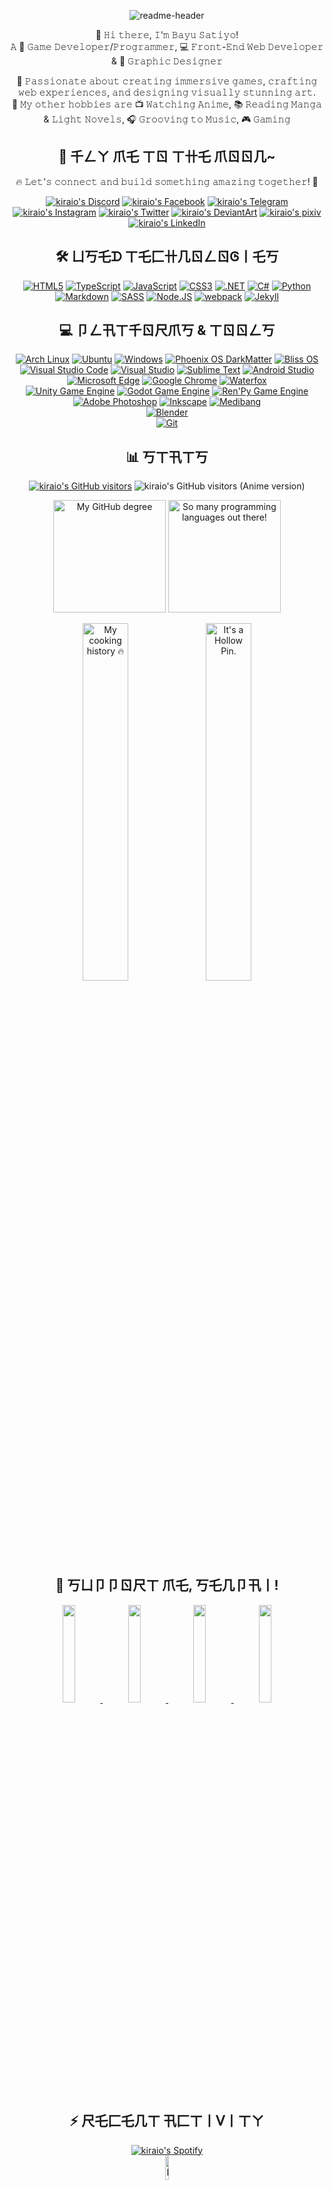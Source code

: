 <div align="center">

![readme-header](https://github.com/kiraio-moe/kiraio-moe/assets/58289710/390c0aa4-8fa4-428e-ae42-6691a051437a)

👋 𝙷𝚒 𝚝𝚑𝚎𝚛𝚎, 𝙸'𝚖 𝙱𝚊𝚢𝚞 𝚂𝚊𝚝𝚒𝚢𝚘!  
𝙰 🎲 𝙶𝚊𝚖𝚎 𝙳𝚎𝚟𝚎𝚕𝚘𝚙𝚎𝚛/𝙿𝚛𝚘𝚐𝚛𝚊𝚖𝚖𝚎𝚛, 💻 𝙵𝚛𝚘𝚗𝚝-𝙴𝚗𝚍 𝚆𝚎𝚋 𝙳𝚎𝚟𝚎𝚕𝚘𝚙𝚎𝚛 & 🎨 𝙶𝚛𝚊𝚙𝚑𝚒𝚌 𝙳𝚎𝚜𝚒𝚐𝚗𝚎𝚛

🎯 𝙿𝚊𝚜𝚜𝚒𝚘𝚗𝚊𝚝𝚎 𝚊𝚋𝚘𝚞𝚝 𝚌𝚛𝚎𝚊𝚝𝚒𝚗𝚐 𝚒𝚖𝚖𝚎𝚛𝚜𝚒𝚟𝚎 𝚐𝚊𝚖𝚎𝚜, 𝚌𝚛𝚊𝚏𝚝𝚒𝚗𝚐 𝚠𝚎𝚋 𝚎𝚡𝚙𝚎𝚛𝚒𝚎𝚗𝚌𝚎𝚜, 𝚊𝚗𝚍 𝚍𝚎𝚜𝚒𝚐𝚗𝚒𝚗𝚐 𝚟𝚒𝚜𝚞𝚊𝚕𝚕𝚢 𝚜𝚝𝚞𝚗𝚗𝚒𝚗𝚐 𝚊𝚛𝚝.  
🌟 𝙼𝚢 𝚘𝚝𝚑𝚎𝚛 𝚑𝚘𝚋𝚋𝚒𝚎𝚜 𝚊𝚛𝚎 📺 <span title="and Hentai 😋">𝚆𝚊𝚝𝚌𝚑𝚒𝚗𝚐 𝙰𝚗𝚒𝚖𝚎</span>, 📚 <span title="Doujin & Hentai 🥵">𝚁𝚎𝚊𝚍𝚒𝚗𝚐 𝙼𝚊𝚗𝚐𝚊 & 𝙻𝚒𝚐𝚑𝚝 𝙽𝚘𝚟𝚎𝚕𝚜</span>, 🎧 𝙶𝚛𝚘𝚘𝚟𝚒𝚗𝚐 𝚝𝚘 𝙼𝚞𝚜𝚒𝚌, 🎮 <span title="Mainly Gacha game, RPG & Visual Novel">𝙶𝚊𝚖𝚒𝚗𝚐</span>

## 🚀 千ㄥㄚ 爪乇 ㄒㄖ ㄒ卄乇 爪ㄖㄖ几~

🔥 𝙻𝚎𝚝'𝚜 𝚌𝚘𝚗𝚗𝚎𝚌𝚝 𝚊𝚗𝚍 𝚋𝚞𝚒𝚕𝚍 𝚜𝚘𝚖𝚎𝚝𝚑𝚒𝚗𝚐 𝚊𝚖𝚊𝚣𝚒𝚗𝚐 𝚝𝚘𝚐𝚎𝚝𝚑𝚎𝚛! 🚀

<!-- Badges provided by https://shields.io, color palettes & icons by https://simpleicons.org -->
[![kiraio's Discord](https://img.shields.io/badge/-Discord-5865f2?style=flat-square&logo=discord&logoColor=fff)](https://discord.com/users/kiraio-moe "kiraio's on Discord (kiraio-moe)")
[![kiraio's Facebook](https://img.shields.io/badge/-Facebook-1877f2?style=flat-square&logo=facebook&logoColor=fff)](https://facebook.com/kiraio.moe "kiraio's on Facebook")
[![kiraio's Telegram](https://img.shields.io/badge/-Telegram-26a5e4?style=flat-square&logo=telegram&logoColor=fff)](https://t.me/kiraio "kiraio's on Telegram")
[![kiraio's Instagram](https://img.shields.io/badge/-Instagram-e4405f?style=flat-square&logo=instagram&logoColor=fff)](https://instagram.com/kiraio.moe "kiraio's on Instagram")
[![kiraio's Twitter](https://img.shields.io/badge/-Twitter-1da1f2?style=flat-square&logo=twitter&logoColor=fff)](https://twitter.com/kiraio_moe "kiraio's on Twitter")
[![kiraio's DeviantArt](https://img.shields.io/badge/-DeviantArt-05cc47?style=flat-square&logo=deviantart&logoColor=fff)](https://deviantart.com/kiraio "kiraio's on DeviantArt")
[![kiraio's pixiv](https://img.shields.io/badge/-pixiv-0096fa?style=flat-square&logo=pixiv&logoColor=fff)](https://www.pixiv.net/en/users/86073714 "kiraio's on pixiv")
[![kiraio's LinkedIn](https://img.shields.io/badge/-LinkedIn-26a5e4?style=flat-square&logo=linkedin&logoColor=fff)](https://www.linkedin.com/in/kiraio/ "kiraio's on LinkedIn")

## 🛠️ ㄩ丂乇ᗪ ㄒ乇匚卄几ㄖㄥㄖᎶ丨乇丂

[![HTML5](https://img.shields.io/badge/-HTML5-e34f26?style=flat-square&logo=HTML5&logoColor=fff)](https://html.spec.whatwg.org)
[![TypeScript](https://img.shields.io/badge/-TypeScript-3178c6?style=flat-square&logo=TypeScript&logoColor=fff)](https://www.typescriptlang.org/)
[![JavaScript](https://img.shields.io/badge/-JavaScript-f7df1e?style=flat-square&logo=JavaScript&logoColor=fff)](https://www.ecma-international.org)
[![CSS3](https://img.shields.io/badge/-CSS3-1572B6?style=flat-square&logo=css3&logoColor=fff)](https://www.w3.org/Style/CSS/)
[![.NET](https://img.shields.io/badge/-.NET-592c8c?style=flat-square&logo=dotnet&logoColor=fff)](https://dotnet.microsoft.com/en-us/)
[![C#](https://img.shields.io/badge/-C%23-1d9924?style=flat-square&logo=c+sharp&logoColor=fff)](https://docs.microsoft.com/en-us/dotnet/csharp/)
[![Python](https://img.shields.io/badge/-Python-3776ab?style=flat-square&logo=python&logoColor=fff)](https://www.python.org/)
[![Markdown](https://img.shields.io/badge/-Markdown-000000?style=flat-square&logo=markdown&logoColor=fff)](https://www.markdownguide.org/)
[![SASS](https://img.shields.io/badge/-SASS-cf649a?style=flat-square&logo=SASS&logoColor=fff)](https://sass-lang.com/)
[![Node.JS](https://img.shields.io/badge/-Node.JS-7fc728?style=flat-square&logo=Node.JS&logoColor=fff)](https://nodejs.org/)
[![webpack](https://img.shields.io/badge/-webpack-1b74ba?style=flat-square&logo=webpack&logoColor=fff)](https://webpack.js.org/)
[![Jekyll](https://img.shields.io/badge/-Jekyll-b40003?style=flat-square&logo=Jekyll&logoColor=fff)](https://jekyllrb.com/)

## 💻 卩ㄥ卂ㄒ千ㄖ尺爪丂 & ㄒㄖㄖㄥ丂

[![Arch Linux](https://img.shields.io/badge/OS-Arch%20Linux-1793d1?style=flat-square&logo=arch-linux&logoColor=fff)](https://archlinux.org/)
[![Ubuntu](https://img.shields.io/badge/OS-Ubuntu-e95420?style=flat-square&logo=ubuntu&logoColor=fff)](https://ubuntu.com/)
[![Windows](https://img.shields.io/badge/OS-Windows%2011-0078d6?style=flat-square&logo=windows&logoColor=fff)](https://www.microsoft.com/software-download/windows11)
[![Phoenix OS DarkMatter](https://img.shields.io/badge/OS-DarkMatter-17181b?style=flat-square&logo=android&logoColor=fff)](https://aopc.dev/r/phoenixos-darkmatter-supercharged-for-everyone.2/)
[![Bliss OS](https://img.shields.io/badge/OS-Bliss%20OS-1da1f2?style=flat-square&logo=android&logoColor=fff)](https://blissos.org/)  
[![Visual Studio Code](https://img.shields.io/badge/IDE-Visual%20Studio%20Code-007acc?style=flat-square&logo=visual-studio-code&logoColor=fff)](https://code.visualstudio.com/)
[![Visual Studio](https://img.shields.io/badge/IDE-Visual%20Studio-7e41bf?style=flat-square&logo=visual-studio&logoColor=fff)](https://code.visualstudio.com/)
[![Sublime Text](https://img.shields.io/badge/IDE-Sublime%20Text-ff9800?style=flat-square&logo=sublime-text&logoColor=fff)](https://www.sublimetext.com/)
[![Android Studio](https://img.shields.io/badge/IDE-Android%20Studio-3ddc84?style=flat-square&logo=android-studio&logoColor=fff)](https://developer.android.com/studio)  
[![Microsoft Edge](https://img.shields.io/badge/Browser-Microsoft%20Edge-0078d7?style=flat-square&logo=microsoft-edge&logoColor=fff)](https://www.microsoft.com/en-us/edge)
[![Google Chrome](https://img.shields.io/badge/Browser-Google%20Chrome-4285f4?style=flat-square&logo=google-chrome&logoColor=fff)](https://www.google.com/chrome/)
[![Waterfox](https://img.shields.io/badge/Browser-Waterfox-2aebf7?style=flat-square&logo=firefox&logoColor=fff)](https://www.waterfox.net/)  
[![Unity Game Engine](https://img.shields.io/badge/Game%20Engine-Unity-ffffff?style=flat-square&logo=unity&logoColor=fff)](https://unity.com/)
[![Godot Game Engine](https://img.shields.io/badge/Game%20Engine-Godot-478cbf?style=flat-square&logo=godot&logoColor=fff)](https://godotengine.org/)
[![Ren'Py Game Engine](https://img.shields.io/badge/Game%20Engine-Ren'py-ff7f7f?style=flat-square&logo=renpy&logoColor=fff)](https://renpy.org/)  
[![Adobe Photoshop](https://img.shields.io/badge/Graphic%20Design-Adobe%20Photoshop-31a8ff?style=flat-square&logo=adobe-photoshop&logoColor=fff)](https://www.adobe.com/id_en/products/photoshop/)
[![Inkscape](https://img.shields.io/badge/Graphic%20Design-Inkscape-000000?style=flat-square&logo=inkscape&logoColor=fff)](https://inkscape.org/)
[![Medibang](https://img.shields.io/badge/Art-Medibang%20Paint-00dbde?style=flat-square&logo=medibang-paint&logoColor=fff)](https://medibangpaint.com/en/)  
[![Blender](https://img.shields.io/badge/3D's-Blender-f5792a?style=flat-square&logo=blender&logoColor=fff)](https://www.blender.org/)  
[![Git](https://img.shields.io/badge/VCS-Git-f05032?style=flat-square&logo=git&logoColor=fff)](https://git-scm.com/)

## 📊 丂ㄒ卂ㄒ丂

<!-- Visitor badges provided by https://visitorbadge.io & https://count.getloli.com -->
[![kiraio's GitHub visitors](https://api.visitorbadge.io/api/visitors?path=https%3A%2F%2Fgithub.com%2Fkiraio-moe%2F&labelColor=%236c7bff&countColor=%23fd58fd&style=flat-square)](https://visitorbadge.io/status?path=https%3A%2F%2Fgithub.com%2Fkiraio-moe%2F "Total visitors of kiraio's profile")
![kiraio's GitHub visitors (Anime version)](https://count.getloli.com/get/@kiraio-moe?theme=moebooru "The visitors counter, they are cute btw :3")

<!-- GitHub stats by https://github.com/anuraghazra/github-readme-stats -->
<img height=180 align="center" src="https://github-readme-stats.vercel.app/api?username=kiraio-moe&card_width=200&bg_color=45,00DEF5,F872AB&theme=ambient_gradient&hide_border=true" title="My GitHub degree" />
<img height=180 align="center" src="https://github-readme-stats.vercel.app/api/top-langs?username=kiraio-moe&layout=compact&langs_count=8&card_width=409&bg_color=45,00DEF5,F872AB&theme=ambient_gradient&hide_border=true" title="So many programming languages out there!" />
<br/>
<br/>

<!-- Streak badge by https://streak-stats.demolab.com/demo/ -->
<!-- [![kiraio's GitHub Streak](https://streak-stats.demolab.com?user=kiraio-moe&theme=ambient-gradient&hide_border=true&date_format=j%20M%5B%20Y%5D&background=45%2C00DEF5%2CF872AB&currStreakNum=EBEBEB)](/ "Am I cooking now?") -->
<!-- <img src="https://streak-stats.demolab.com?user=kiraio-moe&theme=ambient-gradient&hide_border=true&date_format=j%20M%5B%20Y%5D&background=45%2C00DEF5%2CF872AB&currStreakNum=EBEBEB" alt="GitHub Streak" /> -->
<img src="https://streak-stats.demolab.com?user=kiraio-moe&theme=ambient-gradient&hide_border=true&date_format=j%20M%5B%20Y%5D&background=45%2C00DEF5%2CF872AB&currStreakNum=EBEBEB" title="My cooking history 🔥" width="38.3%" />
<img src="https://holopin.me/kiraiomoe" title="It's a Hollow Pin." width="38.3%" />
<!-- [![@kiraiomoe's Holopin badges](https://holopin.me/kiraiomoe)](https://holopin.io/@kiraiomoe "It's a Hollow Pin.") -->

## 🌟 丂ㄩ卩卩ㄖ尺ㄒ 爪乇, 丂乇几卩卂丨!

<a href="https://patreon.com/kiraio?utm_medium=unknown&utm_source=join_link&utm_campaign=creatorshare_creator&utm_content=copyLink" title="Support me on Patreon :3">
  <img src="https://github.com/kiraio-moe/kiraio-moe/assets/58289710/ef8a5ed5-4776-4a94-a21d-1ffd1570399f" width="20%" />
</a>
<a href="https://trakteer.id/kiraio" title="Traktir saya :3">
  <img src="https://github.com/kiraio-moe/kiraio-moe/assets/58289710/35224d4f-ce7e-4309-9f71-60b209e230b5" width="20%" />
</a>
<a href="https://github.com/kiraio-moe" title="Follow my GitHub account :3">
  <img src="https://github.com/kiraio-moe/kiraio-moe/assets/58289710/7d13aaa4-779e-423e-aa81-4757f5dd5a44" width="20%" />
</a>
<a href="https://github.com/kiraio-moe?tab=repositories" title="Star my repositories :3">
  <img src="https://github.com/kiraio-moe/kiraio-moe/assets/58289710/8ef5067f-52e9-490d-ab04-b7e7fe53299f" width="20%" />
</a>

## ⚡ 尺乇匚乇几ㄒ 卂匚ㄒ丨ᐯ丨ㄒㄚ

<!-- Spotify now playing by https://github.com/kittinan/spotify-github-profile -->
[![kiraio's Spotify](https://spotify-github-profile.vercel.app/api/view?uid=yrktxwpq1oae4xbkdhyjaaawp&cover_image=true&theme=novatorem&show_offline=false&background_color=00DEF5&interchange=false&bar_color=F872AB&bar_color_cover=false)](https://open.spotify.com/user/yrktxwpq1oae4xbkdhyjaaawp?si=d09555cda2804602 "Can you h̴e̴a̴r̴ see my music taste?")  
<img src="https://github.com/kiraio-moe/kiraio-moe/assets/58289710/29d9eb9e-75cc-410e-a60f-b8378760b6f0" alt="Ram & Rem dancing" title="It's Ram & Rem dancing, baby~" width="10%" />

</div>
